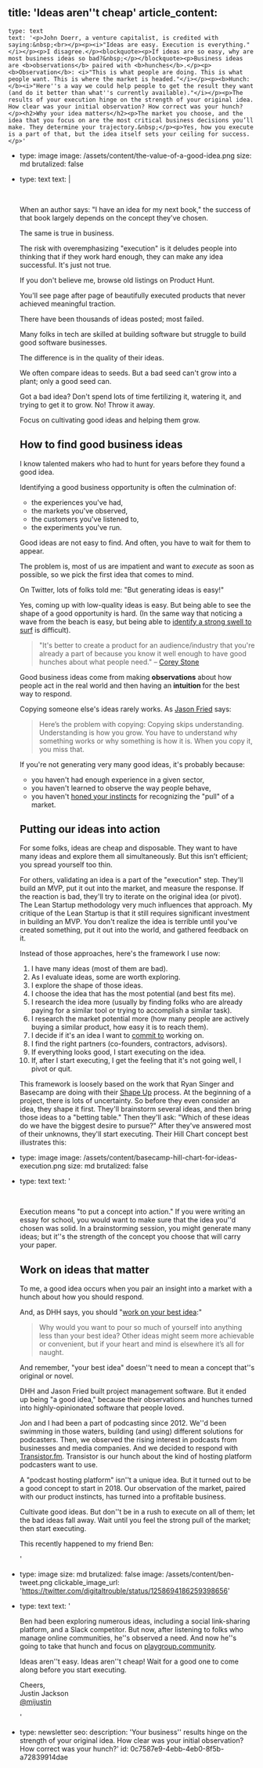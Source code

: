 title: 'Ideas aren''t cheap'
article_content:
  -
    type: text
    text: '<p>John Doerr, a venture capitalist, is credited with saying:&nbsp;<br></p><p><i>"Ideas are easy. Execution is everything."</i></p><p>I disagree.</p><blockquote><p>If ideas are so easy, why are most business ideas so bad?&nbsp;</p></blockquote><p>Business ideas are <b>observations</b> paired with <b>hunches</b>.</p><p><b>Observation</b>: <i>"This is what people are doing. This is what people want. This is where the market is headed."</i></p><p><b>Hunch: </b><i>"Here''s a way we could help people to get the result they want (and do it better than what''s currently available)."</i></p><p>The results of your execution hinge on the strength of your original idea. How clear was your initial observation? How correct was your hunch?</p><h2>Why your idea matters</h2><p>The market you choose, and the idea that you focus on are the most critical business decisions you’ll make. They determine your trajectory.&nbsp;</p><p>Yes, how you execute is a part of that, but the idea itself sets your ceiling for success.</p>'
  -
    type: image
    image: /assets/content/the-value-of-a-good-idea.png
    size: md
    brutalized: false
  -
    type: text
    text: |
      <p><br></p><p>When an author says: "I have an idea for my next book," the success of that book largely depends on the concept they've chosen.
      
      The same is true in business.<br></p><p>The risk with overemphasizing "execution" is it deludes people into thinking that if they work hard enough, they can make any idea successful. It's just not true.&nbsp;</p><p>If you don't believe me, browse old listings on Product Hunt. 
      
      You'll see page after page of beautifully executed products that never achieved meaningful traction.
      
      There have been thousands of ideas posted; most failed.&nbsp;</p><p>Many folks in tech are skilled at building software but struggle to build good software businesses.
      
      The difference is in the quality of their ideas.</p><p>We often compare ideas to seeds. But a bad seed can't grow into a plant; only a good seed can.&nbsp;
      </p><p>Got a bad idea? Don't spend lots of time fertilizing it, watering it, and trying to get it to grow. No! Throw it away.
      
      Focus on cultivating good ideas and helping them grow.&nbsp;</p><h2>How to find good business ideas</h2><p>I know talented makers who had to hunt for years before they found a good idea.&nbsp;</p><p>Identifying a good business opportunity is often the culmination of:</p><ul><li>the experiences you've had,</li><li>the markets you've observed,</li><li>the customers you've listened to,</li><li>the experiments you've run.&nbsp;</li></ul><p>Good ideas are not easy to find. And often, you have to wait for them to appear.&nbsp;</p><p>The problem is, most of us are impatient and want to <i>execute</i> as soon as possible, so we pick the first idea that comes to mind.</p><p>On Twitter, lots of folks told me: "But generating ideas is easy!"</p><p>Yes, coming up with low-quality ideas is easy. But being able to see the shape of a good opportunity is hard. (In the same way that noticing a wave from the beach is easy, but being able to <a href="/surfing">identify a strong swell to surf</a> is difficult).</p><blockquote><p>"It's better to create a product for an audience/industry that you're already a part of because you know it well enough to have good hunches about what people need." – <a href="https://twitter.com/coreywstone">Corey Stone</a></p></blockquote><p>Good business ideas come from making&nbsp;<b>observations</b>&nbsp;about how people act in the real world and then having an <b>intuition </b>for the best way to respond.</p><p>Copying someone else's ideas rarely works. As <a href="https://signalvnoise.com/posts/1561-why-you-shouldnt-copy-us-or-anyone-else">Jason Fried</a> says:</p><blockquote><p>Here’s the problem with copying: Copying skips understanding. Understanding is how you grow. You have to understand why something works or why something is how it is. When you copy it, you miss that.</p></blockquote><p>If you're not generating very many good ideas, it's probably because:</p><ul><li>you haven't had enough experience in a given sector,</li><li>you haven't learned to observe the way people behave,</li><li>you haven't <a href="/surfing">honed your instincts</a> for recognizing the "pull" of a market.</li></ul><h2>Putting our ideas into action</h2><p>For some folks, ideas are cheap and disposable. They want to have many ideas and explore them all simultaneously. But this isn’t efficient; you spread yourself too thin.&nbsp;</p><p>For others, validating an idea is a part of the "execution" step. They'll build an MVP, put it out into the market, and measure the response. If the reaction is bad, they'll try to iterate on the original idea (or pivot). The Lean Startup methodology very much influences that approach. My critique of the Lean Startup is that it still requires significant investment in building an MVP. You don't realize the idea is terrible until you've created something, put it out into the world, and gathered feedback on it.</p><p>Instead of those approaches, here's the framework I use now:</p><ol><li>I have many ideas (most of them are bad).</li><li>As I evaluate ideas, some are worth exploring.</li><li>I explore the shape of those ideas.</li><li>I choose the idea that has the most potential (and best fits me).</li><li>I research the idea more (usually by finding folks who are already paying for a similar tool or trying to accomplish a similar task).</li><li>I research the market potential more (how many people are actively buying a similar product, how easy it is to reach them).</li><li>I decide if it's an idea I want to <a href="https://twitter.com/mijustin/status/1207691055404965888">commit to</a> working on.</li><li>I find the right partners (co-founders, contractors, advisors).</li><li>If everything looks good, I start executing on the idea.</li><li>If, after I start executing, I get the feeling that it's not going well, I pivot or quit.</li></ol><p>This framework is loosely based on the work that Ryan Singer and Basecamp are doing with their <a href="https://basecamp.com/shapeup">Shape Up</a> process. At the beginning of a project, there is lots of uncertainty. So before they even consider an idea, they shape it first. They'll brainstorm several ideas, and then bring those ideas to a "betting table." Then they'll ask: "Which of these ideas do we have the biggest desire to pursue?" After they've answered most of their unknowns, they'll start executing. Their Hill Chart concept best illustrates this:</p>
  -
    type: image
    image: /assets/content/basecamp-hill-chart-for-ideas-execution.png
    size: md
    brutalized: false
  -
    type: text
    text: '<p><br></p><p>Execution means "to put a concept into action." If you were writing an essay for school, you would want to make sure that the idea you''d chosen was solid. In a brainstorming session, you might generate many ideas; but it''s the strength of the concept you choose that will carry your paper.</p><h2>Work on ideas that matter</h2><p>To me, a good idea occurs when you pair an insight into a market with a hunch about how you should respond.</p><p>And, as DHH says, you should "<a href="https://signalvnoise.com/posts/2235-work-on-your-best-idea">work on your best idea</a>:"</p><blockquote><p>Why would you want to pour so much of yourself into anything less than your best idea? Other ideas might seem more achievable or convenient, but if your heart and mind is elsewhere it’s all for naught.</p></blockquote><p>And remember, "your best idea" doesn''t need to mean a concept that''s original or novel.</p><p>DHH and Jason Fried built project management software. But it ended up being "a good idea," because their observations and hunches turned into highly-opinionated software that people loved.</p><p>Jon and I had been a part of podcasting since 2012. We''d been swimming in those waters, building (and using) different solutions for podcasters. Then, we observed the rising interest in podcasts from businesses and media companies. And we decided to respond with <a href="https://transistor.fm/?via=justin">Transistor.fm</a>. Transistor is our hunch about the kind of hosting platform podcasters want to use.</p><p>A "podcast hosting platform" isn''t a unique idea. But it turned out to be a good concept to start in 2018. Our observation of the market, paired with our product instincts, has turned into a profitable business.</p><p>Cultivate good ideas. But don''t be in a rush to execute on all of them; let the bad ideas fall away. Wait until you feel the strong pull of the market; then start executing.</p><p>This recently happened to my friend Ben:</p>'
  -
    type: image
    size: md
    brutalized: false
    image: /assets/content/ben-tweet.png
    clickable_image_url: 'https://twitter.com/digitaltrouble/status/1258694186259398656'
  -
    type: text
    text: '<p>Ben had been exploring numerous ideas, including a social link-sharing platform, and a Slack competitor. But now, after listening to folks who manage online communities, he''s observed a need. And now he''s going to take that hunch and focus on&nbsp;<a href="https://playgroup.community/">playgroup.community</a>.</p><p>Ideas aren''t easy. Ideas aren''t cheap! Wait for a good one to come along before you start executing.</p><p>Cheers,<br>Justin Jackson<br><a href="https://twitter.com/mijustin">@mijustin</a></p>'
  -
    type: newsletter
seo:
  description: 'Your business'' results hinge on the strength of your original idea. How clear was your initial observation? How correct was your hunch?'
id: 0c7587e9-4ebb-4eb0-8f5b-a72839914dae

